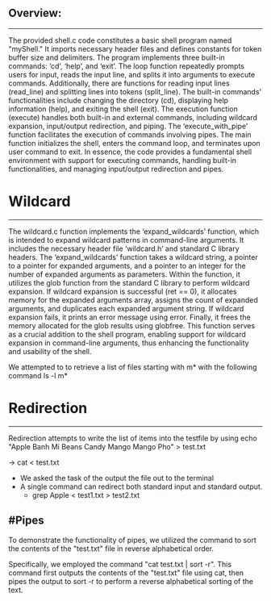 ## **Overview:**


---



The provided shell.c code constitutes a basic shell program named "myShell." It imports necessary header files and defines constants for token buffer size and delimiters. The program implements three built-in commands: ‘cd’, ‘help’, and ‘exit’. The loop function repeatedly prompts users for input, reads the input line, and splits it into arguments to execute commands. Additionally, there are functions for reading input lines (read_line) and splitting lines into tokens (split_line). The built-in commands' functionalities include changing the directory (cd), displaying help information (help), and exiting the shell (exit). The execution function (execute) handles both built-in and external commands, including wildcard expansion, input/output redirection, and piping. The ‘execute_with_pipe’ function facilitates the execution of commands involving pipes. The main function initializes the shell, enters the command loop, and terminates upon user command to exit. In essence, the code provides a fundamental shell environment with support for executing commands, handling built-in functionalities, and managing input/output redirection and pipes.

# **Wildcard**


---


The wildcard.c function implements the ‘expand_wildcards’ function, which is intended to expand wildcard patterns in command-line arguments. It includes the necessary header file ‘wildcard.h’ and standard C library headers. The ‘expand_wildcards’ function takes a wildcard string, a pointer to a pointer for expanded arguments, and a pointer to an integer for the number of expanded arguments as parameters. Within the function, it utilizes the glob function from the standard C library to perform wildcard expansion. If wildcard expansion is successful (ret == 0), it allocates memory for the expanded arguments array, assigns the count of expanded arguments, and duplicates each expanded argument string. If wildcard expansion fails, it prints an error message using error. Finally, it frees the memory allocated for the glob results using globfree. This function serves as a crucial addition to the shell program, enabling support for wildcard expansion in command-line arguments, thus enhancing the functionality and usability of the shell.

We attempted to to retrieve a list of files starting with m* with the following command ls -l m*

# **Redirection**


---



Redirection attempts to write the list of items into the testfile by using echo "Apple Banh Mi Beans Candy Mango Mango Pho" > test.txt

-> cat < test.txt 
- We asked the task of the output the file out to the terminal
- A single command can redirect both standard input and standard output.
	- grep Apple < test1.txt > test2.txt

#**Pipes**
---
To demonstrate the functionality of pipes, we utilized the command to sort the contents of the "test.txt" file in reverse alphabetical order. 

Specifically, we employed the command "cat test.txt | sort -r". This command first outputs the contents of the "test.txt" file using cat, then pipes the output to sort -r to perform a reverse alphabetical sorting of the text.
 






